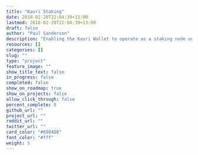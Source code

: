 ```yaml
---
title: "Kauri Staking"
date: 2018-02-20T22:04:39+13:00
lastmod: 2018-02-20T22:04:39+13:00
draft: false
author: "Paul Sanderson"
description: "Enabling the Kauri Wallet to operate as a staking node on your desktop or remotely on a raspberry pi."
resources: []
categories: []
slug: ""
type: "project"
feature_image: ""
show_title_text: false
in_progress: false
completed: false
show_on_roadmap: true
show_on_projects: false
allow_click_through: false
percent_complete: 0
github_url: ""
project_url: ""
reddit_url: ""
twitter_url: ""
card_color: "#6984D8"
font_color: "#fff"
weight: 5
---
```

